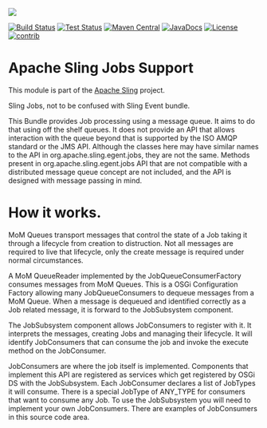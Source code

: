 [<img src="http://sling.apache.org/res/logos/sling.png"/>](http://sling.apache.org)

 [![Build Status](https://builds.apache.org/buildStatus/icon?job=sling-org-apache-sling-jobs-1.8)](https://builds.apache.org/view/S-Z/view/Sling/job/sling-org-apache-sling-jobs-1.8) [![Test Status](https://img.shields.io/jenkins/t/https/builds.apache.org/view/S-Z/view/Sling/job/sling-org-apache-sling-jobs-1.8.svg)](https://builds.apache.org/view/S-Z/view/Sling/job/sling-org-apache-sling-jobs-1.8/test_results_analyzer/) [![Maven Central](https://maven-badges.herokuapp.com/maven-central/org.apache.sling/org.apache.sling.jobs/badge.svg)](http://search.maven.org/#search%7Cga%7C1%7Cg%3A%22org.apache.sling%22%20a%3A%22org.apache.sling.jobs%22) [![JavaDocs](https://www.javadoc.io/badge/org.apache.sling/org.apache.sling.jobs.svg)](https://www.javadoc.io/doc/org.apache.sling/org.apache.sling.jobs) [![License](https://img.shields.io/badge/License-Apache%202.0-blue.svg)](https://www.apache.org/licenses/LICENSE-2.0)&#32;[![contrib](http://sling.apache.org/badges/status-contrib.svg)](https://github.com/apache/sling-aggregator/blob/master/docs/status/contrib.md)

# Apache Sling Jobs Support

This module is part of the [Apache Sling](https://sling.apache.org) project.

Sling Jobs, not to be confused with Sling Event bundle.

This Bundle provides Job processing using a message queue. It aims to do that using off the shelf queues. It does not 
provide an API that allows interaction with the queue beyond that is supported by the ISO AMQP standard or the JMS API. Although the 
classes here may have similar names to the API in org.apache.sling.egent.jobs, they are not the same. Methods present
in org.apache.sling.egent.jobs API that are not compatible with a distributed message queue concept are not included, and the 
API is designed with message passing in mind.


# How it works.

MoM Queues transport messages that control the state of a Job taking it through a lifecycle from creation to distruction. Not all messages
are required to live that lifecycle, only the create message is required under normal circumstances.

A MoM QueueReader implemented by the JobQueueConsumerFactory consumes messages from MoM Queues. This is a OSGi Configuration Factory
allowing many JobQueueConsumers to dequeue messages from a MoM Queue. When a message is dequeued and identified correctly as a 
Job related message, it is forward to the JobSubsystem component.
 
The JobSubsystem component allows JobConsumers to register with it. It interprets the messages, creating Jobs and managing their lifecycle.
It will identify JobConsumers that can consume the job and invoke the execute method on the JobConsumer.

JobConsumers are where the job itself is implemented. Components that implement this API are registered as services which get 
registered by OSGi DS with the JobSubsystem. Each JobConsumer declares a list of JobTypes it will consume. There is a special 
JobType of ANY_TYPE for consumers that want to consume any Job. To use the JobSubsystem you will need to implement your own 
JobConsumers. There are examples of JobConsumers in this source code area.
 
 
